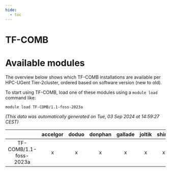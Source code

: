 ```yaml
---
hide:
  - toc
---
```


TF-COMB
=======

# Available modules


The overview below shows which TF-COMB installations are available per HPC-UGent Tier-2cluster, ordered based on software version (new to old).

To start using TF-COMB, load one of these modules using a `module load` command like:

```shell
module load TF-COMB/1.1-foss-2023a
```

*(This data was automatically generated on Tue, 03 Sep 2024 at 14:59:27 CEST)*  

| |accelgor|doduo|donphan|gallade|joltik|shinx|skitty|
| :---: | :---: | :---: | :---: | :---: | :---: | :---: | :---: |
|TF-COMB/1.1-foss-2023a|x|x|x|x|x|x|x|
